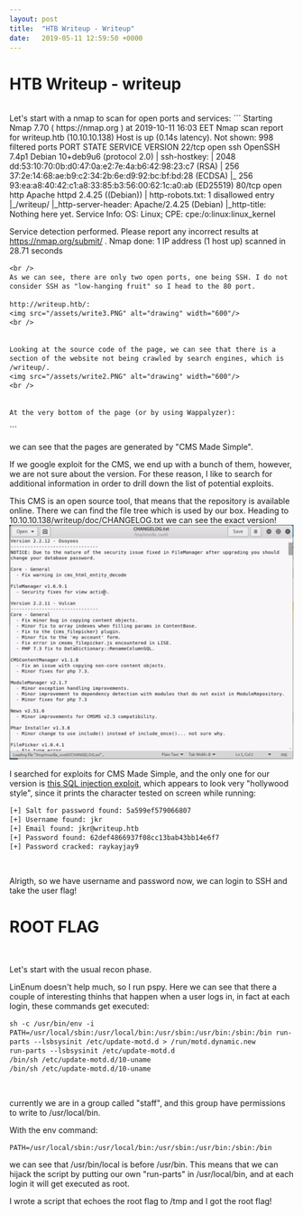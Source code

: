 ```yaml
---
layout: post
title:  "HTB Writeup - Writeup"
date:   2019-05-11 12:59:50 +0000
---
```



# HTB Writeup - writeup     
<br />
Let's start with a nmap to scan for open ports and services:
```
Starting Nmap 7.70 ( https://nmap.org ) at 2019-10-11 16:03 EET
Nmap scan report for writeup.htb (10.10.10.138)
Host is up (0.14s latency).
Not shown: 998 filtered ports
PORT   STATE SERVICE VERSION
22/tcp open  ssh     OpenSSH 7.4p1 Debian 10+deb9u6 (protocol 2.0)
| ssh-hostkey:
|   2048 dd:53:10:70:0b:d0:47:0a:e2:7e:4a:b6:42:98:23:c7 (RSA)
|   256 37:2e:14:68:ae:b9:c2:34:2b:6e:d9:92:bc:bf:bd:28 (ECDSA)
|_  256 93:ea:a8:40:42:c1:a8:33:85:b3:56:00:62:1c:a0:ab (ED25519)
80/tcp open  http    Apache httpd 2.4.25 ((Debian))
| http-robots.txt: 1 disallowed entry
|_/writeup/
|_http-server-header: Apache/2.4.25 (Debian)
|_http-title: Nothing here yet.
Service Info: OS: Linux; CPE: cpe:/o:linux:linux_kernel

Service detection performed. Please report any incorrect results at https://nmap.org/submit/ .
Nmap done: 1 IP address (1 host up) scanned in 28.71 seconds
```
<br />
As we can see, there are only two open ports, one being SSH. I do not consider SSH as "low-hanging fruit" so I head to the 80 port.

http://writeup.htb/:
<img src="/assets/write3.PNG" alt="drawing" width="600"/>
<br />


Looking at the source code of the page, we can see that there is a section of the website not being crawled by search engines, which is /writeup/.
<img src="/assets/write2.PNG" alt="drawing" width="600"/>
<br />


At the very bottom of the page (or by using Wappalyzer):
```
<meta name="Generator" content="CMS Made Simple - Copyright (C) 2004-2019. All rights reserved." />
```
<br />


we can see that the pages are generated by "CMS Made Simple".

If we google exploit for the CMS, we end up with a bunch of them, however, we are not sure about the version. For these reason, I like to search for additional information in order to drill down the list of potential exploits.

This CMS is an open source tool, that means that the repository is available online. There we can find the file tree which is used by our box.
Heading to 10.10.10.138/writeup/doc/CHANGELOG.txt we can see the exact version!
<img src="/assets/write1.PNG" alt="drawing" width="600"/>
<br />



I searched for exploits for CMS Made Simple, and the only one for our version is [this SQL injection exploit](https://www.exploit-db.com/exploits/46635), which appears to look very "hollywood style", since it prints the character tested on screen while running:

```
[+] Salt for password found: 5a599ef579066807
[+] Username found: jkr
[+] Email found: jkr@writeup.htb
[+] Password found: 62def4866937f08cc13bab43bb14e6f7
[+] Password cracked: raykayjay9

```
<br />


Alrigth, so we have username and password now, we can login to SSH and take the user flag!
<br />


# ROOT FLAG
<br />

Let's start with the usual recon phase.

LinEnum doesn't help much, so I run pspy. Here we can see that there a couple of interesting thinhs that happen when a user logs in, in fact at each login, these commands get executed:
```
sh -c /usr/bin/env -i PATH=/usr/local/sbin:/usr/local/bin:/usr/sbin:/usr/bin:/sbin:/bin run-parts --lsbsysinit /etc/update-motd.d > /run/motd.dynamic.new
run-parts --lsbsysinit /etc/update-motd.d
/bin/sh /etc/update-motd.d/10-uname
/bin/sh /etc/update-motd.d/10-uname

```
<br />


currently we are in a group called "staff", and this group have permissions to write to /usr/local/bin.

With the env command:
```
PATH=/usr/local/sbin:/usr/local/bin:/usr/sbin:/usr/bin:/sbin:/bin
```
we can see that /usr/bin/local is before /usr/bin. This means that we can hijack the script by putting our own "run-parts" in /usr/local/bin, and at each login it will get executed as root.

I wrote a script that echoes the root flag to /tmp and I got the root flag!

